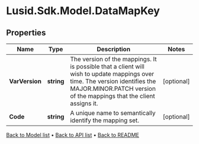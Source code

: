 # Lusid.Sdk.Model.DataMapKey

## Properties

Name | Type | Description | Notes
------------ | ------------- | ------------- | -------------
**VarVersion** | **string** | The version of the mappings. It is possible that a client will wish to update mappings over time. The version identifies the MAJOR.MINOR.PATCH version of the mappings that the client assigns it. | [optional] 
**Code** | **string** | A unique name to semantically identify the mapping set. | [optional] 

[Back to Model list](../README.md#documentation-for-models) &#8226; [Back to API list](../README.md#documentation-for-api-endpoints) &#8226; [Back to README](../README.md)

